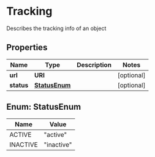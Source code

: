 

# Tracking

Describes the tracking info of an object

## Properties

| Name | Type | Description | Notes |
|------------ | ------------- | ------------- | -------------|
|**url** | **URI** |  |  [optional] |
|**status** | [**StatusEnum**](#StatusEnum) |  |  [optional] |



## Enum: StatusEnum

| Name | Value |
|---- | -----|
| ACTIVE | &quot;active&quot; |
| INACTIVE | &quot;inactive&quot; |



